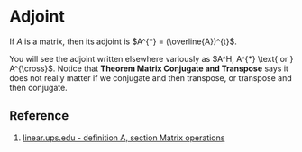 # Adjoint

If $A$ is a matrix, then its adjoint is $A^{*} = (\overline{A})^{t}$.

You will see the adjoint written elsewhere variously as $A^H, A^{*} \text{ or } A^{\cross}$. Notice that **Theorem Matrix Conjugate and Transpose** says it does not really matter if we conjugate and then transpose, or transpose and then conjugate.

## Reference

1. [linear.ups.edu - definition A, section Matrix operations](http://linear.ups.edu/html/section-MO.html)